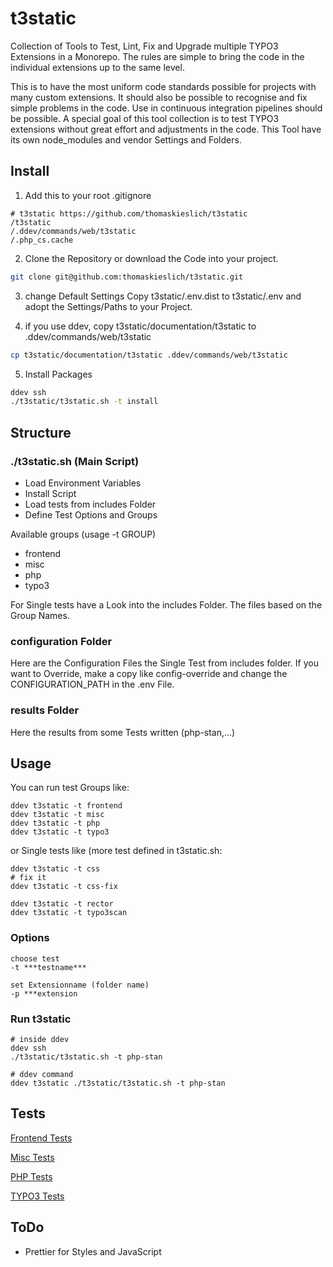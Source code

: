 # t3static
Collection of Tools to Test, Lint, Fix and Upgrade multiple TYPO3 Extensions in a Monorepo.
The rules are simple to bring the code in the individual extensions up to the same level.

This is to have the most uniform code standards possible for projects with many custom extensions.
It should also be possible to recognise and fix simple problems in the code.
Use in continuous integration pipelines should be possible.
A special goal of this tool collection is to test TYPO3 extensions without great effort and adjustments in the code.
This Tool have its own node_modules and vendor Settings and Folders.

## Install

1. Add this to your root .gitignore
```
# t3static https://github.com/thomaskieslich/t3static
/t3static
/.ddev/commands/web/t3static
/.php_cs.cache
```

2. Clone the Repository or download the Code into your project.

```bash
git clone git@github.com:thomaskieslich/t3static.git
```

3. change Default Settings
Copy t3static/.env.dist to t3static/.env and adopt the Settings/Paths to your Project.

4. if you use ddev, copy t3static/documentation/t3static to .ddev/commands/web/t3static
```bash
cp t3static/documentation/t3static .ddev/commands/web/t3static
```

5. Install Packages
```bash
ddev ssh
./t3static/t3static.sh -t install
```

## Structure
### ./t3static.sh (Main Script)
- Load Environment Variables
- Install Script
- Load tests from includes Folder
- Define Test Options and Groups

Available groups (usage -t GROUP)
- frontend
- misc
- php
- typo3

For Single tests have a Look into the includes Folder.
The files based on the Group Names.

### configuration Folder
Here are the Configuration Files the Single Test from includes folder.
If you want to Override, make a copy like config-override and change
the CONFIGURATION_PATH in the .env File.

### results Folder
Here the results from some Tests written (php-stan,…)

## Usage
You can run test Groups like:
```
ddev t3static -t frontend
ddev t3static -t misc
ddev t3static -t php
ddev t3static -t typo3
```

or Single tests like (more test defined in t3static.sh:
```
ddev t3static -t css
# fix it
ddev t3static -t css-fix

ddev t3static -t rector
ddev t3static -t typo3scan
```

### Options
```
choose test
-t ***testname***

set Extensionname (folder name)
-p ***extension
```

### Run t3static
```
# inside ddev
ddev ssh
./t3static/t3static.sh -t php-stan

# ddev command
ddev t3static ./t3static/t3static.sh -t php-stan
```

## Tests
[Frontend Tests](documentation/tests-frontend.md)

[Misc Tests](documentation/tests-misc.md)

[PHP Tests](documentation/tests-php.md)

[TYPO3 Tests](documentation/tests-typo3.md)

## ToDo
- Prettier for Styles and JavaScript
